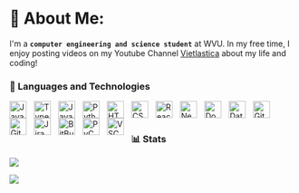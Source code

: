 # 💫 About Me:
I'm a **`computer engineering and science student`** at WVU. In my free time, I enjoy posting videos on my Youtube Channel [Vietlastica](https://www.youtube.com/@Vietlastica) about my life and coding!

### 🧰 Languages and Technologies

  <img align="left" alt="Java" width="30px" style="padding-right:10px;" src="https://cdn.jsdelivr.net/gh/devicons/devicon/icons/java/java-original.svg"/>
  
  <img align="left" alt="TypeScript" width="30px" style="padding-right:10px;" src="https://cdn.jsdelivr.net/gh/devicons/devicon/icons/typescript/typescript-plain.svg" />

  <img align="left" alt="JavaScript" width="30px" style="padding-right:10px;" src="https://cdn.jsdelivr.net/gh/devicons/devicon/icons/javascript/javascript-plain.svg" />

  <img align="left" alt="Python" width="30px" style="padding-right:10px;" src="https://cdn.jsdelivr.net/gh/devicons/devicon/icons/python/python-plain.svg" />
    
  <img align="left" alt="HTML" width="30px" style="padding-right:10px;" src="https://cdn.jsdelivr.net/gh/devicons/devicon/icons/html5/html5-plain.svg" />
    
  <img align="left" alt="CSS" width="30px" style="padding-right:10px;" src="https://cdn.jsdelivr.net/gh/devicons/devicon/icons/css3/css3-plain.svg" />
  
  <img align="left" alt="React" width="30px" style="padding-right:10px;" src="https://cdn.jsdelivr.net/gh/devicons/devicon/icons/react/react-original.svg" />

  <img align="left" alt="Next.js" width="30px" style="padding-right:10px;" src="https://cdn.jsdelivr.net/gh/devicons/devicon/icons/nodejs/nodejs-original.svg" />

  <img align="left" alt="Docker" width="30px" style="padding-right:10px;" src="https://cdn.jsdelivr.net/gh/devicons/devicon@master/icons/docker/docker-original.svg" />

  <img align="left" alt="Databricks Suite" width="30px" style="padding-right:10px;" src="https://github.com/user-attachments/assets/b2b28e0a-77eb-4795-abe4-bc50080f46eb"/>

  <img align="left" alt="Git" width="30px" style="padding-right:10px;" src="https://cdn.jsdelivr.net/gh/devicons/devicon/icons/git/git-original.svg" />
    
  <img align="left" alt="GitHub" width="30px" style="padding-right:10px;" src="https://cdn.jsdelivr.net/gh/devicons/devicon/icons/github/github-original.svg" />

  <img align="left" alt="Jira" width="30px" style="padding-right:10px;" src="https://cdn.jsdelivr.net/gh/devicons/devicon@master/icons/jira/jira-original.svg" />

  <img align="left" alt="BitBucket" width="30px" style="padding-right:10px;" src="https://cdn.jsdelivr.net/gh/devicons/devicon@master/icons/bitbucket/bitbucket-original.svg" />
    
  <img align="left" alt="PyCharm" width="30px" style="padding-right:10px;" src="https://cdn.jsdelivr.net/gh/devicons/devicon@master/icons/pycharm/pycharm-original.svg?short_path=17fee95" />

  <img align="left" alt="VSCode" width="30px" style="padding-right:10px;" src="https://cdn.jsdelivr.net/gh/devicons/devicon@master/icons/vscode/vscode-original.svg?short_path=b9a5693" />
  <br />


#

### 📊 Stats

![](https://nirzak-streak-stats.vercel.app/?user=BrianCode9&theme=dark&hide_border=false)<br/>


[![](https://visitcount.itsvg.in/api?id=BrianCode9&icon=0&color=0)](https://visitcount.itsvg.in)
